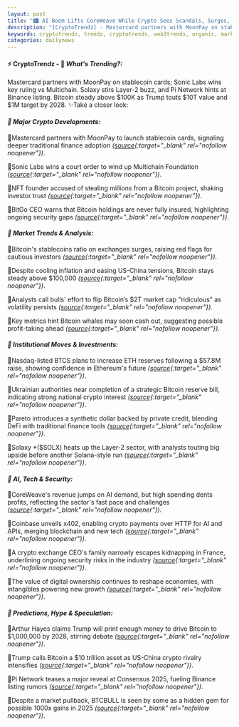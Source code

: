 ```yaml
---
layout: post
title: "🏙️ AI Boom Lifts CoreWeave While Crypto Sees Scandals, Surges, and Stablecoin Shakeups"
description: "[CryptoTrendz] - Mastercard partners with MoonPay on stablecoin cards; Sonic Labs wins key ruling vs Multichain. Solaxy stirs Layer-2 buzz, and Pi Network hints at Binance listing. Bitcoin steady above $100K as Trump touts $10T value and $1M target by 2028."
keywords: cryptotrendz, trendz, cryptotrends, web3trends, organic, market, Binance, Revenue, Bitcoin, AI, Network, ETH, Listing, Stablecoins, Crypto, CEO, Stablecoin, Token, investors, Trump, Analyst
categories: dailynews
---
```


#### ⚡ CryptoTrendz - 📌 *What's Trending?:*

Mastercard partners with MoonPay on stablecoin cards; Sonic Labs wins key ruling vs Multichain. Solaxy stirs Layer-2 buzz, and Pi Network hints at Binance listing. Bitcoin steady above $100K as Trump touts $10T value and $1M target by 2028. ✨Take a closer look:


#### *🔖 Major Crypto Developments:*  

🔹Mastercard partners with MoonPay to launch stablecoin cards, signaling deeper traditional finance adoption *([source](https://s.avyag.com/7n67){:target="_blank" rel="nofollow noopener"})*.  

🔹Sonic Labs wins a court order to wind up Multichain Foundation *([source](https://s.avyag.com/c9bp){:target="_blank" rel="nofollow noopener"})*.  

🔹NFT founder accused of stealing millions from a Bitcoin project, shaking investor trust *([source](https://s.avyag.com/s0pc){:target="_blank" rel="nofollow noopener"})*.  

🔹BitGo CEO warns that Bitcoin holdings are never fully insured, highlighting ongoing security gaps *([source](https://s.avyag.com/pvha){:target="_blank" rel="nofollow noopener"})*.  

#### *🔖 Market Trends & Analysis:*  

🔹Bitcoin's stablecoins ratio on exchanges surges, raising red flags for cautious investors *([source](https://s.avyag.com/alfl){:target="_blank" rel="nofollow noopener"})*.  

🔹Despite cooling inflation and easing US-China tensions, Bitcoin stays steady above $100,000 *([source](https://s.avyag.com/fctt){:target="_blank" rel="nofollow noopener"})*.  

🔹Analysts call bulls' effort to flip Bitcoin’s $2T market cap "ridiculous" as volatility persists *([source](https://s.avyag.com/87cf){:target="_blank" rel="nofollow noopener"})*.  

🔹Key metrics hint Bitcoin whales may soon cash out, suggesting possible profit-taking ahead *([source](https://s.avyag.com/pltb){:target="_blank" rel="nofollow noopener"})*.  

#### *🔖 Institutional Moves & Investments:*  

🔹Nasdaq-listed BTCS plans to increase ETH reserves following a $57.8M raise, showing confidence in Ethereum's future *([source](https://s.avyag.com/fvso){:target="_blank" rel="nofollow noopener"})*.  

🔹Ukrainian authorities near completion of a strategic Bitcoin reserve bill, indicating strong national crypto interest *([source](https://s.avyag.com/ld1y){:target="_blank" rel="nofollow noopener"})*.  

🔹Pareto introduces a synthetic dollar backed by private credit, blending DeFi with traditional finance tools *([source](https://s.avyag.com/vm85){:target="_blank" rel="nofollow noopener"})*.  

🔹Solaxy *($SOLX) heats up the Layer-2 sector, with analysts touting big upside before another Solana-style run *([source](https://s.avyag.com/b9cg){:target="_blank" rel="nofollow noopener"})*.  

#### *🔖 AI, Tech & Security:*  

🔹CoreWeave's revenue jumps on AI demand, but high spending dents profits, reflecting the sector's fast pace and challenges *([source](https://s.avyag.com/ytvt){:target="_blank" rel="nofollow noopener"})*.  

🔹Coinbase unveils x402, enabling crypto payments over HTTP for AI and APIs, merging blockchain and new tech *([source](https://s.avyag.com/ave8){:target="_blank" rel="nofollow noopener"})*.  

🔹A crypto exchange CEO's family narrowly escapes kidnapping in France, underlining ongoing security risks in the industry *([source](https://s.avyag.com/0exw){:target="_blank" rel="nofollow noopener"})*.  

🔹The value of digital ownership continues to reshape economies, with intangibles powering new growth *([source](https://s.avyag.com/jq7a){:target="_blank" rel="nofollow noopener"})*.  

#### *🔖 Predictions, Hype & Speculation:*  

🔹Arthur Hayes claims Trump will print enough money to drive Bitcoin to $1,000,000 by 2028, stirring debate *([source](https://s.avyag.com/c85z){:target="_blank" rel="nofollow noopener"})*.  

🔹Trump calls Bitcoin a $10 trillion asset as US-China crypto rivalry intensifies *([source](https://s.avyag.com/mou1){:target="_blank" rel="nofollow noopener"})*.  

🔹Pi Network teases a major reveal at Consensus 2025, fueling Binance listing rumors *([source](https://s.avyag.com/0fcn){:target="_blank" rel="nofollow noopener"})*.  

🔹Despite a market pullback, BTCBULL is seen by some as a hidden gem for possible 1000x gains in 2025 *([source](https://s.avyag.com/19pd){:target="_blank" rel="nofollow noopener"})*.